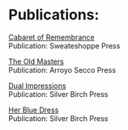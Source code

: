 # Publications:  

[Cabaret of Remembrance](https://www.amazon.com/Cabaret-Remembrance-Jeffrey-Graessley/dp/0615922708/ref=sr_1_1?crid=2FUVOQ8JV5E52&keywords=Cabaret+of+Remembrance&qid=1689088146&sprefix=cabaret+of+remembrance%2Caps%2C159&sr=8-1)  
Publication: Sweateshoppe Press

[The Old Masters](https://www.amazon.com/Masters-Arroyo-Seco-Press-Chapbook/dp/1517462274/ref=sr_1_1?crid=3OKU0DHHAO8FS&keywords=The+Old+Masters+Jeffrey+Graessley&qid=1689088219&sprefix=the+old+masters+jeffrey+graessley%2Caps%2C152&sr=8-1)  
Publication: Arroyo Secco Press

[Dual Impressions](https://www.amazon.com/Dual-Impressions-Poetic-Conversations-About/dp/0692496548/ref=sr_1_1?crid=201EOZ991ECXA&keywords=Dual+Impressions+Jeffrey+Graessley&qid=1689088277&sprefix=dual+impressions+jeffrey+graessley%2Caps%2C157&sr=8-1)  
Publication: Silver Birch Press

[Her Blue Dress](https://www.amazon.com/Swallow-Dance-Collection-Chapbooks-Anthologies-ebook/dp/B08711BPN4/ref=sr_1_1?crid=2DI1TGLT98UEP&keywords=Swallow+Dance+Silver+Birch&qid=1689088313&sprefix=swallow+dance+silver+birch%2Caps%2C158&sr=8-1)  
Publication: Silver Birch Press